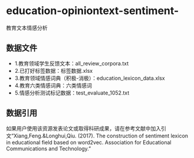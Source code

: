 # education-opiniontext-sentiment-
教育文本情感分析

## 数据文件
- 1.教育领域学生反馈文本：all_review_corpora.txt
- 2.已打好标签数据：标签数据.xlsx
- 3.教育领域情感词典（积极-消极）：education_lexicon_data.xlsx
- 4.教育六类情感词典：六类情感词
- 5.情感分析测试标记数据：test_evaluate_1052.txt


## 数据引用
如果用户使用该资源发表论文或取得科研成果，请在参考文献中加入引文“Xiang,Feng.&Longhui,Qiu. (2017). The construction of sentiment lexicon in educational field based on word2vec. Association for Educational Communications and Technology.”

